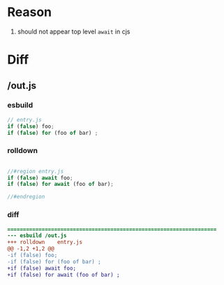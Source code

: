 # Reason
1. should not appear top level `await` in cjs
# Diff
## /out.js
### esbuild
```js
// entry.js
if (false) foo;
if (false) for (foo of bar) ;
```
### rolldown
```js

//#region entry.js
if (false) await foo;
if (false) for await (foo of bar);

//#endregion

```
### diff
```diff
===================================================================
--- esbuild	/out.js
+++ rolldown	entry.js
@@ -1,2 +1,2 @@
-if (false) foo;
-if (false) for (foo of bar) ;
+if (false) await foo;
+if (false) for await (foo of bar) ;

```